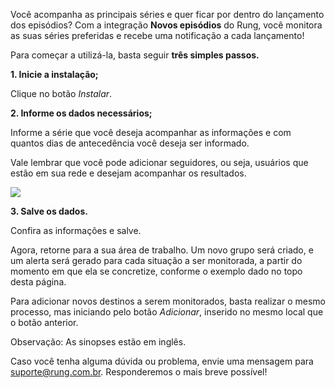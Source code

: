 Você acompanha as principais séries e quer ficar por dentro do lançamento dos episódios? Com a integração **Novos episódios** do Rung, você monitora as suas séries preferidas e recebe uma notificação a cada lançamento!

Para começar a utilizá-la, basta seguir **três simples passos.**

**1. Inicie a instalação;**

Clique no botão *Instalar*.

**2. Informe os dados necessários;**

Informe a série que você deseja acompanhar as informações e com quantos dias de antecedência você deseja ser informado.

Vale lembrar que você pode adicionar seguidores, ou seja, usuários que estão em sua rede e desejam acompanhar os resultados.

![](https://i.imgur.com/q2gHCkw.png)

**3. Salve os dados.**

Confira as informações e salve.

Agora, retorne para a sua área de trabalho. Um novo grupo será criado, e um alerta será gerado para cada situação a ser monitorada, a partir do momento em que ela se concretize, conforme o exemplo dado no topo desta página.

Para adicionar novos destinos a serem monitorados, basta realizar o mesmo processo, mas iniciando pelo botão *Adicionar*, inserido no mesmo local que o botão anterior.

Observação: As sinopses estão em inglês.

Caso você tenha alguma dúvida ou problema, envie uma mensagem para suporte@rung.com.br. Responderemos o mais breve possível!